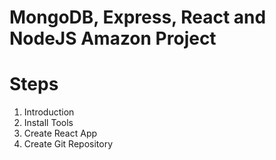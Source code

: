 # MongoDB, Express, React and NodeJS Amazon Project

# Steps

1. Introduction
2. Install Tools
3. Create React App
4. Create Git Repository
